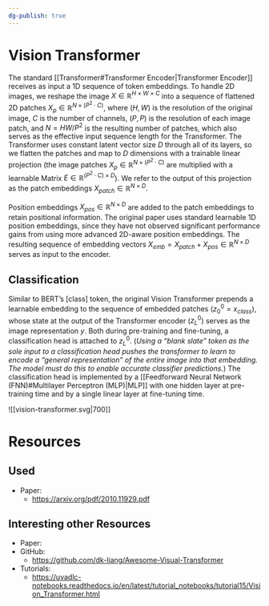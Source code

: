 ```yaml
---
dg-publish: true
---
```


# Vision Transformer

The standard [[Transformer#Transformer Encoder|Transformer Encoder]] receives as input a 1D sequence of token embeddings. To handle 2D images, we reshape the image $X \in \mathbb{R}^{H×W ×C}$ into a sequence of flattened 2D patches $X_p \in \mathbb{R}^{N ×(P^2 \cdot C)}$, where $(H, W)$ is the resolution of the original image, $C$ is the number of channels, $(P, P)$ is the resolution of each image patch, and $N = HW/P^2$ is the resulting number of patches, which also serves as the effective input sequence length for the Transformer. The Transformer uses constant latent vector size $D$ through all of its layers, so we flatten the patches and map to $D$ dimensions with a trainable linear projection (the image patches $X_p \in \mathbb{R}^{N ×(P^2 \cdot C)}$ are multiplied with a learnable Matrix $E \in \mathbb{R}^{(P^2 \cdot C) \times D}$). We refer to the output of this projection as the patch embeddings $X_{patch} \in \mathbb{R}^{N \times D}$.

Position embeddings $X_{pos} \in \mathbb{R}^{N \times D}$ are added to the patch embeddings to retain positional information. The original paper uses standard learnable 1D position embeddings, since they have not observed significant performance gains from using more advanced 2D-aware position embeddings. The resulting sequence of embedding vectors $X_{emb}=X_{patch}+X_{pos} \in \mathbb{R}^{N \times D}$ serves as input to the encoder.

## Classification

Similar to BERT’s [class] token, the original Vision Transformer prepends a learnable embedding to the sequence of embedded patches ($z^0_0 = x_{class}$), whose state at the output of the Transformer encoder ($z^0_L$) serves as the image representation $y$. Both during pre-training and fine-tuning, a classification head is attached to $z^0_L$. (*Using a “blank slate” token as the sole input to a classification head pushes the transformer to learn to encode a “general representation” of the entire image into that embedding. The model must do this to enable accurate classifier predictions.*) The classification head is implemented by a [[Feedforward Neural Network (FNN)#Multilayer Perceptron (MLP)|MLP]] with one hidden layer at pre-training time and by a single linear layer at fine-tuning time.

![[vision-transformer.svg|700]]

# Resources

## Used

- Paper:
	- <https://arxiv.org/pdf/2010.11929.pdf>

## Interesting other Resources

- Paper:
- GitHub:
	- <https://github.com/dk-liang/Awesome-Visual-Transformer>
- Tutorials:
	- <https://uvadlc-notebooks.readthedocs.io/en/latest/tutorial_notebooks/tutorial15/Vision_Transformer.html>
